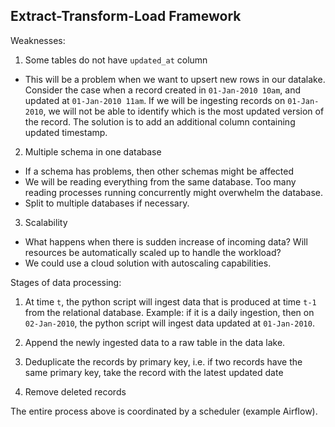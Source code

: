 ## Extract-Transform-Load Framework
Weaknesses:

1. Some tables do not have `updated_at` column
- This will be a problem when we want to upsert new rows in our datalake. Consider the case when a record  created in `01-Jan-2010 10am`, and updated at `01-Jan-2010 11am`. If we will be ingesting records on `01-Jan-2010`, we will not be able to identify which is the most updated version of the record. The solution is to add an additional column containing updated timestamp. 

2. Multiple schema in one database
- If a schema has problems, then other schemas might be affected
- We will be reading everything from the same database. Too many reading processes running concurrently might overwhelm the database.
- Split to multiple databases if necessary.


3. Scalability 
- What happens when there is sudden increase of incoming data? Will resources be automatically scaled up to handle the workload?
- We could use a cloud solution with autoscaling capabilities. 

Stages of data processing:
1. At time `t`, the python script will ingest data that is produced at time `t-1` from the relational database. Example: if it is a daily ingestion, then on `02-Jan-2010`, the python script will ingest data updated at `01-Jan-2010`.

2. Append the newly ingested data to a raw table in the data lake. 

3. Deduplicate the records by primary key, i.e. if two records have the same primary key, take the record with the latest updated date

4. Remove deleted records

The entire process above is coordinated by a scheduler (example Airflow). 

